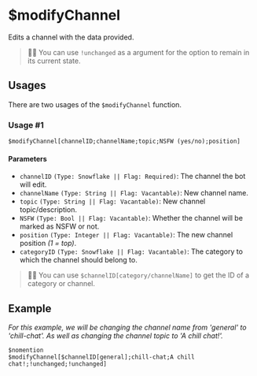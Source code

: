 # $modifyChannel
Edits a channel with the data provided.
> 🧙‍♂️ You can use `!unchanged` as a argument for the option to remain in its current state.

## Usages
There are two usages of the `$modifyChannel` function.

### Usage #1
```
$modifyChannel[channelID;channelName;topic;NSFW (yes/no);position]
```

#### Parameters 
- `channelID` `(Type: Snowflake || Flag: Required)`: The channel the bot will edit.
- `channelName` `(Type: String || Flag: Vacantable)`: New channel name.
- `topic` `(Type: String || Flag: Vacantable)`: New channel topic/description.
- `NSFW` `(Type: Bool || Flag: Vacantable)`: Whether the channel will be marked as NSFW or not.
- `position` `(Type: Integer || Flag: Vacantable)`: The new channel position *(1 = top)*.
- `categoryID` `(Type: Snowflake || Flag: Vacantable)`: The category to which the channel should belong to.
> 🧙‍♂️ You can use `$channelID[category/channelName]` to get the ID of a category or channel.


## Example
*For this example, we will be changing the channel name from 'general' to 'chill-chat'. As well as changing the channel topic to 'A chill chat!'.*
```
$nomention
$modifyChannel[$channelID[general];chill-chat;A chill chat!;!unchanged;!unchanged]
```
